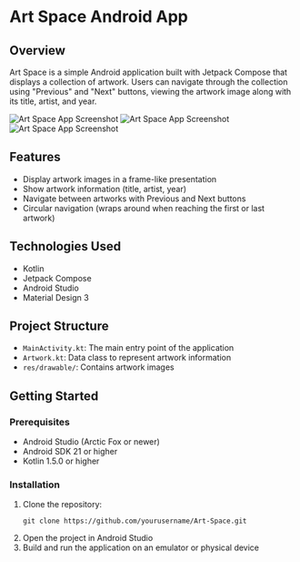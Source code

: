 # Art Space Android App

## Overview
Art Space is a simple Android application built with Jetpack Compose that displays a collection of artwork. Users can navigate through the collection using "Previous" and "Next" buttons, viewing the artwork image along with its title, artist, and year.

![Art Space App Screenshot](ArtSpace_1.jpg)
![Art Space App Screenshot](ArtSpace_2.jpg)
![Art Space App Screenshot](ArtSpace_3.jpg)

## Features
- Display artwork images in a frame-like presentation
- Show artwork information (title, artist, year)
- Navigate between artworks with Previous and Next buttons
- Circular navigation (wraps around when reaching the first or last artwork)

## Technologies Used
- Kotlin
- Jetpack Compose
- Android Studio
- Material Design 3

## Project Structure
- `MainActivity.kt`: The main entry point of the application
- `Artwork.kt`: Data class to represent artwork information
- `res/drawable/`: Contains artwork images

## Getting Started

### Prerequisites
- Android Studio (Arctic Fox or newer)
- Android SDK 21 or higher
- Kotlin 1.5.0 or higher

### Installation
1. Clone the repository:
   ```
   git clone https://github.com/yourusername/Art-Space.git
   ```
2. Open the project in Android Studio
3. Build and run the application on an emulator or physical device



